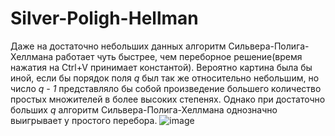 # Silver-Poligh-Hellman
Даже на достаточно небольших данных алгоритм Сильвера-Полига-Хеллмана работает чуть быстрее, чем переборное решение(время нажатия на Ctrl+V принимает константой). Вероятно картина была бы иной, если бы порядок поля _q_ был так же относительно небольшим, но число _q - 1_ представляло бы собой произведение большего количество простых множителей в более высоких степенях. Однако при достаточно больших _q_ алгоритм Сильвера-Полига-Хеллмана однозначно выигрывает у простого перебора.
![image](https://user-images.githubusercontent.com/97717897/200437716-b6b8012e-b41a-40b7-8bdc-4f1658e5dfc9.png)
